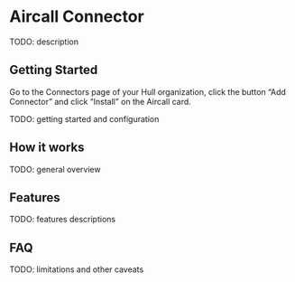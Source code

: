 # Aircall Connector

TODO: description

## Getting Started

Go to the Connectors page of your Hull organization, click the button “Add Connector” and click “Install” on the Aircall card.

TODO: getting started and configuration


## How it works

TODO: general overview

## Features

TODO: features descriptions

## FAQ

TODO: limitations and other caveats


